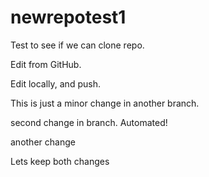 # newrepotest1
Test to see if we can clone repo.

Edit from GitHub.

Edit locally, and push.

This is just a minor change in another branch.

second change in branch. Automated!

another change

Lets keep both changes
